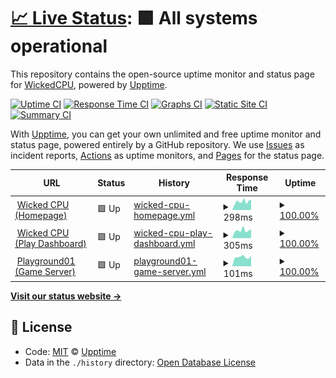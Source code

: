 # [📈 Live Status](https://status.wickedcpu.com): <!--live status--> **🟩 All systems operational**

This repository contains the open-source uptime monitor and status page for [WickedCPU](https://wickedcpu.com), powered by [Upptime](https://github.com/upptime/upptime).

[![Uptime CI](https://github.com/koj-co/upptime/workflows/Uptime%20CI/badge.svg)](https://github.com/koj-co/upptime/actions?query=workflow%3A%22Uptime+CI%22)
[![Response Time CI](https://github.com/koj-co/upptime/workflows/Response%20Time%20CI/badge.svg)](https://github.com/koj-co/upptime/actions?query=workflow%3A%22Response+Time+CI%22)
[![Graphs CI](https://github.com/koj-co/upptime/workflows/Graphs%20CI/badge.svg)](https://github.com/koj-co/upptime/actions?query=workflow%3A%22Graphs+CI%22)
[![Static Site CI](https://github.com/koj-co/upptime/workflows/Static%20Site%20CI/badge.svg)](https://github.com/koj-co/upptime/actions?query=workflow%3A%22Static+Site+CI%22)
[![Summary CI](https://github.com/koj-co/upptime/workflows/Summary%20CI/badge.svg)](https://github.com/koj-co/upptime/actions?query=workflow%3A%22Summary+CI%22)

With [Upptime](https://upptime.js.org), you can get your own unlimited and free uptime monitor and status page, powered entirely by a GitHub repository. We use [Issues](https://github.com/upptime/upptime/issues) as incident reports, [Actions](https://github.com/empmdk/upptime/actions) as uptime monitors, and [Pages](https://status.wickedcpu.com) for the status page.

<!--start: status pages-->
<!-- This summary is generated by Upptime (https://github.com/upptime/upptime) -->
<!-- Do not edit this manually, your changes will be overwritten -->
<!-- prettier-ignore -->
| URL | Status | History | Response Time | Uptime |
| --- | ------ | ------- | ------------- | ------ |
| <img alt="" src="https://icons.duckduckgo.com/ip3/null.ico" height="13"> [Wicked CPU (Homepage)](wickedcpu.com) | 🟩 Up | [wicked-cpu-homepage.yml](https://github.com/empmdk/upptime/commits/HEAD/history/wicked-cpu-homepage.yml) | <details><summary><img alt="Response time graph" src="./graphs/wicked-cpu-homepage/response-time-week.png" height="20"> 298ms</summary><br><a href="https://status.wickedcpu.com/history/wicked-cpu-homepage"><img alt="Response time 346" src="https://img.shields.io/endpoint?url=https%3A%2F%2Fraw.githubusercontent.com%2Fempmdk%2Fupptime%2FHEAD%2Fapi%2Fwicked-cpu-homepage%2Fresponse-time.json"></a><br><a href="https://status.wickedcpu.com/history/wicked-cpu-homepage"><img alt="24-hour response time 369" src="https://img.shields.io/endpoint?url=https%3A%2F%2Fraw.githubusercontent.com%2Fempmdk%2Fupptime%2FHEAD%2Fapi%2Fwicked-cpu-homepage%2Fresponse-time-day.json"></a><br><a href="https://status.wickedcpu.com/history/wicked-cpu-homepage"><img alt="7-day response time 298" src="https://img.shields.io/endpoint?url=https%3A%2F%2Fraw.githubusercontent.com%2Fempmdk%2Fupptime%2FHEAD%2Fapi%2Fwicked-cpu-homepage%2Fresponse-time-week.json"></a><br><a href="https://status.wickedcpu.com/history/wicked-cpu-homepage"><img alt="30-day response time 299" src="https://img.shields.io/endpoint?url=https%3A%2F%2Fraw.githubusercontent.com%2Fempmdk%2Fupptime%2FHEAD%2Fapi%2Fwicked-cpu-homepage%2Fresponse-time-month.json"></a><br><a href="https://status.wickedcpu.com/history/wicked-cpu-homepage"><img alt="1-year response time 352" src="https://img.shields.io/endpoint?url=https%3A%2F%2Fraw.githubusercontent.com%2Fempmdk%2Fupptime%2FHEAD%2Fapi%2Fwicked-cpu-homepage%2Fresponse-time-year.json"></a></details> | <details><summary><a href="https://status.wickedcpu.com/history/wicked-cpu-homepage">100.00%</a></summary><a href="https://status.wickedcpu.com/history/wicked-cpu-homepage"><img alt="All-time uptime 99.79%" src="https://img.shields.io/endpoint?url=https%3A%2F%2Fraw.githubusercontent.com%2Fempmdk%2Fupptime%2FHEAD%2Fapi%2Fwicked-cpu-homepage%2Fuptime.json"></a><br><a href="https://status.wickedcpu.com/history/wicked-cpu-homepage"><img alt="24-hour uptime 100.00%" src="https://img.shields.io/endpoint?url=https%3A%2F%2Fraw.githubusercontent.com%2Fempmdk%2Fupptime%2FHEAD%2Fapi%2Fwicked-cpu-homepage%2Fuptime-day.json"></a><br><a href="https://status.wickedcpu.com/history/wicked-cpu-homepage"><img alt="7-day uptime 100.00%" src="https://img.shields.io/endpoint?url=https%3A%2F%2Fraw.githubusercontent.com%2Fempmdk%2Fupptime%2FHEAD%2Fapi%2Fwicked-cpu-homepage%2Fuptime-week.json"></a><br><a href="https://status.wickedcpu.com/history/wicked-cpu-homepage"><img alt="30-day uptime 100.00%" src="https://img.shields.io/endpoint?url=https%3A%2F%2Fraw.githubusercontent.com%2Fempmdk%2Fupptime%2FHEAD%2Fapi%2Fwicked-cpu-homepage%2Fuptime-month.json"></a><br><a href="https://status.wickedcpu.com/history/wicked-cpu-homepage"><img alt="1-year uptime 99.67%" src="https://img.shields.io/endpoint?url=https%3A%2F%2Fraw.githubusercontent.com%2Fempmdk%2Fupptime%2FHEAD%2Fapi%2Fwicked-cpu-homepage%2Fuptime-year.json"></a></details>
| <img alt="" src="https://icons.duckduckgo.com/ip3/null.ico" height="13"> [Wicked CPU (Play Dashboard)](play.wickedcpu.com) | 🟩 Up | [wicked-cpu-play-dashboard.yml](https://github.com/empmdk/upptime/commits/HEAD/history/wicked-cpu-play-dashboard.yml) | <details><summary><img alt="Response time graph" src="./graphs/wicked-cpu-play-dashboard/response-time-week.png" height="20"> 305ms</summary><br><a href="https://status.wickedcpu.com/history/wicked-cpu-play-dashboard"><img alt="Response time 287" src="https://img.shields.io/endpoint?url=https%3A%2F%2Fraw.githubusercontent.com%2Fempmdk%2Fupptime%2FHEAD%2Fapi%2Fwicked-cpu-play-dashboard%2Fresponse-time.json"></a><br><a href="https://status.wickedcpu.com/history/wicked-cpu-play-dashboard"><img alt="24-hour response time 343" src="https://img.shields.io/endpoint?url=https%3A%2F%2Fraw.githubusercontent.com%2Fempmdk%2Fupptime%2FHEAD%2Fapi%2Fwicked-cpu-play-dashboard%2Fresponse-time-day.json"></a><br><a href="https://status.wickedcpu.com/history/wicked-cpu-play-dashboard"><img alt="7-day response time 305" src="https://img.shields.io/endpoint?url=https%3A%2F%2Fraw.githubusercontent.com%2Fempmdk%2Fupptime%2FHEAD%2Fapi%2Fwicked-cpu-play-dashboard%2Fresponse-time-week.json"></a><br><a href="https://status.wickedcpu.com/history/wicked-cpu-play-dashboard"><img alt="30-day response time 303" src="https://img.shields.io/endpoint?url=https%3A%2F%2Fraw.githubusercontent.com%2Fempmdk%2Fupptime%2FHEAD%2Fapi%2Fwicked-cpu-play-dashboard%2Fresponse-time-month.json"></a><br><a href="https://status.wickedcpu.com/history/wicked-cpu-play-dashboard"><img alt="1-year response time 279" src="https://img.shields.io/endpoint?url=https%3A%2F%2Fraw.githubusercontent.com%2Fempmdk%2Fupptime%2FHEAD%2Fapi%2Fwicked-cpu-play-dashboard%2Fresponse-time-year.json"></a></details> | <details><summary><a href="https://status.wickedcpu.com/history/wicked-cpu-play-dashboard">100.00%</a></summary><a href="https://status.wickedcpu.com/history/wicked-cpu-play-dashboard"><img alt="All-time uptime 99.90%" src="https://img.shields.io/endpoint?url=https%3A%2F%2Fraw.githubusercontent.com%2Fempmdk%2Fupptime%2FHEAD%2Fapi%2Fwicked-cpu-play-dashboard%2Fuptime.json"></a><br><a href="https://status.wickedcpu.com/history/wicked-cpu-play-dashboard"><img alt="24-hour uptime 100.00%" src="https://img.shields.io/endpoint?url=https%3A%2F%2Fraw.githubusercontent.com%2Fempmdk%2Fupptime%2FHEAD%2Fapi%2Fwicked-cpu-play-dashboard%2Fuptime-day.json"></a><br><a href="https://status.wickedcpu.com/history/wicked-cpu-play-dashboard"><img alt="7-day uptime 100.00%" src="https://img.shields.io/endpoint?url=https%3A%2F%2Fraw.githubusercontent.com%2Fempmdk%2Fupptime%2FHEAD%2Fapi%2Fwicked-cpu-play-dashboard%2Fuptime-week.json"></a><br><a href="https://status.wickedcpu.com/history/wicked-cpu-play-dashboard"><img alt="30-day uptime 100.00%" src="https://img.shields.io/endpoint?url=https%3A%2F%2Fraw.githubusercontent.com%2Fempmdk%2Fupptime%2FHEAD%2Fapi%2Fwicked-cpu-play-dashboard%2Fuptime-month.json"></a><br><a href="https://status.wickedcpu.com/history/wicked-cpu-play-dashboard"><img alt="1-year uptime 99.87%" src="https://img.shields.io/endpoint?url=https%3A%2F%2Fraw.githubusercontent.com%2Fempmdk%2Fupptime%2FHEAD%2Fapi%2Fwicked-cpu-play-dashboard%2Fuptime-year.json"></a></details>
| <img alt="" src="https://icons.duckduckgo.com/ip3/null.ico" height="13"> [Playground01 (Game Server)](pg01.wickedcpu.com) | 🟩 Up | [playground01-game-server.yml](https://github.com/empmdk/upptime/commits/HEAD/history/playground01-game-server.yml) | <details><summary><img alt="Response time graph" src="./graphs/playground01-game-server/response-time-week.png" height="20"> 101ms</summary><br><a href="https://status.wickedcpu.com/history/playground01-game-server"><img alt="Response time 100" src="https://img.shields.io/endpoint?url=https%3A%2F%2Fraw.githubusercontent.com%2Fempmdk%2Fupptime%2FHEAD%2Fapi%2Fplayground01-game-server%2Fresponse-time.json"></a><br><a href="https://status.wickedcpu.com/history/playground01-game-server"><img alt="24-hour response time 114" src="https://img.shields.io/endpoint?url=https%3A%2F%2Fraw.githubusercontent.com%2Fempmdk%2Fupptime%2FHEAD%2Fapi%2Fplayground01-game-server%2Fresponse-time-day.json"></a><br><a href="https://status.wickedcpu.com/history/playground01-game-server"><img alt="7-day response time 101" src="https://img.shields.io/endpoint?url=https%3A%2F%2Fraw.githubusercontent.com%2Fempmdk%2Fupptime%2FHEAD%2Fapi%2Fplayground01-game-server%2Fresponse-time-week.json"></a><br><a href="https://status.wickedcpu.com/history/playground01-game-server"><img alt="30-day response time 109" src="https://img.shields.io/endpoint?url=https%3A%2F%2Fraw.githubusercontent.com%2Fempmdk%2Fupptime%2FHEAD%2Fapi%2Fplayground01-game-server%2Fresponse-time-month.json"></a><br><a href="https://status.wickedcpu.com/history/playground01-game-server"><img alt="1-year response time 104" src="https://img.shields.io/endpoint?url=https%3A%2F%2Fraw.githubusercontent.com%2Fempmdk%2Fupptime%2FHEAD%2Fapi%2Fplayground01-game-server%2Fresponse-time-year.json"></a></details> | <details><summary><a href="https://status.wickedcpu.com/history/playground01-game-server">100.00%</a></summary><a href="https://status.wickedcpu.com/history/playground01-game-server"><img alt="All-time uptime 99.92%" src="https://img.shields.io/endpoint?url=https%3A%2F%2Fraw.githubusercontent.com%2Fempmdk%2Fupptime%2FHEAD%2Fapi%2Fplayground01-game-server%2Fuptime.json"></a><br><a href="https://status.wickedcpu.com/history/playground01-game-server"><img alt="24-hour uptime 100.00%" src="https://img.shields.io/endpoint?url=https%3A%2F%2Fraw.githubusercontent.com%2Fempmdk%2Fupptime%2FHEAD%2Fapi%2Fplayground01-game-server%2Fuptime-day.json"></a><br><a href="https://status.wickedcpu.com/history/playground01-game-server"><img alt="7-day uptime 100.00%" src="https://img.shields.io/endpoint?url=https%3A%2F%2Fraw.githubusercontent.com%2Fempmdk%2Fupptime%2FHEAD%2Fapi%2Fplayground01-game-server%2Fuptime-week.json"></a><br><a href="https://status.wickedcpu.com/history/playground01-game-server"><img alt="30-day uptime 100.00%" src="https://img.shields.io/endpoint?url=https%3A%2F%2Fraw.githubusercontent.com%2Fempmdk%2Fupptime%2FHEAD%2Fapi%2Fplayground01-game-server%2Fuptime-month.json"></a><br><a href="https://status.wickedcpu.com/history/playground01-game-server"><img alt="1-year uptime 99.84%" src="https://img.shields.io/endpoint?url=https%3A%2F%2Fraw.githubusercontent.com%2Fempmdk%2Fupptime%2FHEAD%2Fapi%2Fplayground01-game-server%2Fuptime-year.json"></a></details>

<!--end: status pages-->

[**Visit our status website →**](https://status.wickedcpu.com)

## 📄 License

- Code: [MIT](./LICENSE) © [Upptime](https://upptime.js.org)
- Data in the `./history` directory: [Open Database License](https://opendatacommons.org/licenses/odbl/1-0/)
